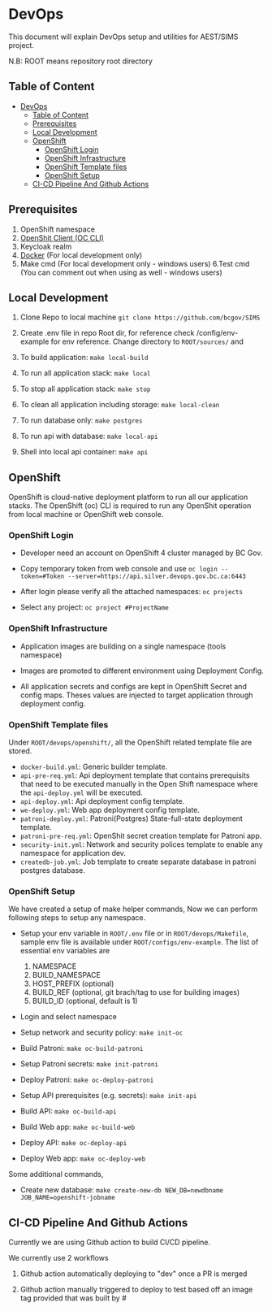 # DevOps

This document will explain DevOps setup and utilities for AEST/SIMS project.

N.B: ROOT means repository root directory

## Table of Content

- [DevOps](#devops)
  - [Table of Content](#table-of-content)
  - [Prerequisites](#prerequisites)
  - [Local Development](#local-development)
  - [OpenShift](#openshift)
    - [OpenShift Login](#openshift-login)
    - [OpenShift Infrastructure](#openshift-infrastructure)
    - [OpenShift Template files](#openshift-template-files)
    - [OpenShift Setup](#openshift-setup)
  - [CI-CD Pipeline And Github Actions](#ci-cd-pipeline-and-github-actions)

## Prerequisites

1. OpenShift namespace
2. [OpenShit Client (OC CLI)](https://docs.openshift.com/container-platform/4.2/cli_reference/openshift_cli/getting-started-cli.html#cli-installing-cli_cli-developer-commands)
3. Keycloak realm
4. [Docker](https://store.docker.com/search?type=edition&offering=community) (For local development only)
5. Make cmd (For local development only - windows users)
   6.Test cmd (You can comment out when using as well - windows users)

## Local Development

1. Clone Repo to local machine
   `git clone https://github.com/bcgov/SIMS`

2. Create .env file in repo Root dir, for reference check /config/env-example for env reference. Change directory to `ROOT/sources/` and

3. To build application: `make local-build`

4. To run all application stack: `make local`

5. To stop all application stack: `make stop`

6. To clean all application including storage: `make local-clean`

7. To run database only: `make postgres`

8. To run api with database: `make local-api`

9. Shell into local api container: `make api`

## OpenShift

OpenShift is cloud-native deployment platform to run all our application stacks. The OpenShift (oc) CLI is required to run any OpenShit operation from local machine or OpenShift web console.

### OpenShift Login

- Developer need an account on OpenShift 4 cluster managed by BC Gov.

- Copy temporary token from web console and use
  `oc login --token=#Token --server=https://api.silver.devops.gov.bc.ca:6443`

- After login please verify all the attached namespaces: `oc projects`

- Select any project: `oc project #ProjectName`

### OpenShift Infrastructure

- Application images are building on a single namespace (tools namespace)

- Images are promoted to different environment using Deployment Config.

- All application secrets and configs are kept in OpenShift Secret and config maps. Theses values are injected to target application through deployment config.

### OpenShift Template files

Under `ROOT/devops/openshift/`, all the OpenShift related template file are stored.

- `docker-build.yml`: Generic builder template.
- `api-pre-req.yml`: Api deployment template that contains prerequisits that need to be executed manually in the Open Shift namespace where the `api-deploy.yml` will be executed.
- `api-deploy.yml`: Api deployment config template.
- `we-deploy.yml`: Web app deployment config template.
- `patroni-deploy.yml`: Patroni(Postgres) State-full-state deployment template.
- `patroni-pre-req.yml`: OpenShit secret creation template for Patroni app.
- `security-init.yml`: Network and security polices template to enable any namespace for application dev.
- `createdb-job.yml`: Job template to create separate database in patroni postgres database.

### OpenShift Setup

We have created a setup of make helper commands, Now we can perform following steps to setup any namespace.

- Setup your env variable in `ROOT/.env` file or in `ROOT/devops/Makefile`, sample env file is available under `ROOT/configs/env-example`. The list of essential env variables are

  1. NAMESPACE
  2. BUILD_NAMESPACE
  3. HOST_PREFIX (optional)
  4. BUILD_REF (optional, git brach/tag to use for building images)
  5. BUILD_ID (optional, default is 1)

- Login and select namespace

- Setup network and security policy: `make init-oc`

- Build Patroni: `make oc-build-patroni`

- Setup Patroni secrets: `make init-patroni`

- Deploy Patroni: `make oc-deploy-patroni`

- Setup API prerequisites (e.g. secrets): `make init-api`

- Build API: `make oc-build-api`

- Build Web app: `make oc-build-web`

- Deploy API: `make oc-deploy-api`

- Deploy Web app: `make oc-deploy-web`

Some additional commands,

- Create new database: `make create-new-db NEW_DB=newdbname JOB_NAME=openshift-jobname`

## CI-CD Pipeline And Github Actions

Currently we are using Github action to build CI/CD pipeline.

We currently use 2 workflows

1. Github action automatically deploying to "dev" once a PR is merged

2. Github action manually triggered to deploy to test based off an image tag provided that was built by #
